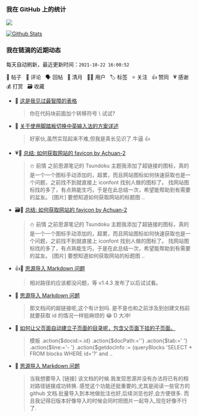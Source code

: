 ### 我在 GitHub 上的统计

<a title="Hits" target="_blank" href="https://github.com/Crowds21/Crowds21"><img src="https://hits.b3log.org/crowds21/crowds21.svg"></a>

[![Github Stats](https://github-readme-stats.vercel.app/api?username=crowds21&theme=tokyonight&show_icons=true)](https://github.com/crowds21)

<!--events start -->

### 我在链滴的近期动态

每天自动刷新，最近更新时间：`2021-10-22 16:00:52`

📝 帖子 &nbsp; 💬 评论 &nbsp; 🗣 回帖 &nbsp; 🌙 清月 &nbsp; 👨‍💻 用户 &nbsp; 🏷️ 标签 &nbsp; ⭐️ 关注 &nbsp; 👍 赞同 &nbsp; 💗 感谢 &nbsp; 💰 打赏 &nbsp; 🗃 收藏

* 💬 [这是我见过最智障的表格](https://ld246.com/article/1634817825536/comment/1634864025194#comments)

  > 你在代码块前面加个转移符号 \ 试试?
* 💬 [关于使用脚踏板切换中英输入法的方案详述](https://ld246.com/article/1634790059278/comment/1634809236514#comments)

  > 好家伙,虽然实现起来不难,但我是真长见识了.牛逼 👍
* 💗📝 [总结: 如何获取网站的 favicon by Achuan-2](https://ld246.com/article/1634791518574)

  > ⛄ 前情 之前思源笔记的 Tsundoku 主题我添加了超链接的图标，真的是一个一个图标手动添加的，超累，而且网站图标如何快速获取也是一个问题，之前找不到就直接上 iconfont 找别人做的图标了。 找网站图标找的多了，有点熟能生巧，于是在此总结一次，希望能帮助到有需要的盆友。 [图片] 要想知道如何获取网站的标题图 ..
* 🗃📝 [总结: 如何获取网站的 favicon by Achuan-2](https://ld246.com/article/1634791518574)

  > ⛄ 前情 之前思源笔记的 Tsundoku 主题我添加了超链接的图标，真的是一个一个图标手动添加的，超累，而且网站图标如何快速获取也是一个问题，之前找不到就直接上 iconfont 找别人做的图标了。 找网站图标找的多了，有点熟能生巧，于是在此总结一次，希望能帮助到有需要的盆友。 [图片] 要想知道如何获取网站的标题图 ..
* 👍💬 [思源导入 Markdown 问题](https://ld246.com/article/1634695763139/comment/1634700252432#comments)

  > 相对路径的应该都没问题，等 v1.4.3 发布了以后试试看。
* 💬 [思源导入 Markdown 问题](https://ld246.com/article/1634695763139/comment/1634697973398#comments)

  > 那文档间的超链接呢,这个有计划吗. 是不是也和之前涉及到创建文档前就要获取 id 的情况一样挺麻烦的 😂 D 大冲!
* 💬 [如何让父页面自动建立子页面的目录呢，包含父页面下挂的子页面。](https://ld246.com/article/1634652667185/comment/1634696194431#comments)

  > 模板 .action{$docid:=.id} .action{$docPath:=''} .action{$tab:=' '} .action{$line:='- '} .action{$getdocInfo := (queryBlocks 'SELECT * FROM blocks WHERE id='?' and ..
* 📝 [思源导入 Markdown 问题](https://ld246.com/article/1634695763139)

  > 当我想要导入 [链接] 该文档的时候.我发现思源并没有办法将已有的相对路径链接成功转换. 感觉这个功能还挺重要的,尤其是阅读一些官方的 github 文档.批量导入到本地做批注也好,后续浏览也好,会方便很多. 而且我记得旧版本好像导入的时候会同时把图片一起导入,现在好像不行了.


<!--events end -->
